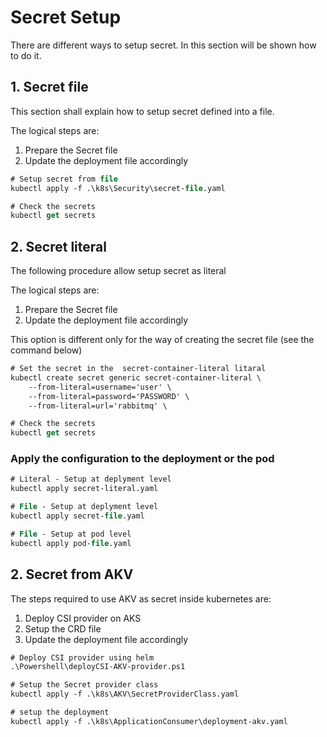 Secret Setup
===

There are different ways to setup secret. In this section will be shown how to do it.

## 1. Secret file
This section shall explain how to setup secret defined into a file.

The logical steps are:

1. Prepare the Secret file
2. Update the deployment file accordingly

``` ps
# Setup secret from file
kubectl apply -f .\k8s\Security\secret-file.yaml

# Check the secrets
kubectl get secrets
``` 

## 2. Secret literal
The following procedure allow setup secret as literal

The logical steps are:

1. Prepare the Secret file
2. Update the deployment file accordingly

This option is different only for the way of creating the secret file (see the command below) 

``` ps
# Set the secret in the  secret-container-literal litaral
kubectl create secret generic secret-container-literal \
    --from-literal=username='user' \
    --from-literal=password='PASSWORD' \
    --from-literal=url='rabbitmq' \

# Check the secrets
kubectl get secrets
```

### Apply the configuration to the deployment or the pod

``` ps
# Literal - Setup at deplyment level 
kubectl apply secret-literal.yaml

# File - Setup at deplyment level 
kubectl apply secret-file.yaml

# File - Setup at pod level 
kubectl apply pod-file.yaml
``` 

## 2. Secret from AKV

The steps required to use AKV as secret inside kubernetes are:

1. Deploy CSI provider on AKS
2. Setup the CRD file
3. Update the deployment file accordingly

``` ps
# Deploy CSI provider using helm
.\Powershell\deployCSI-AKV-provider.ps1

# Setup the Secret provider class
kubectl apply -f .\k8s\AKV\SecretProviderClass.yaml

# setup the deployment
kubectl apply -f .\k8s\ApplicationConsumer\deployment-akv.yaml
``` 


